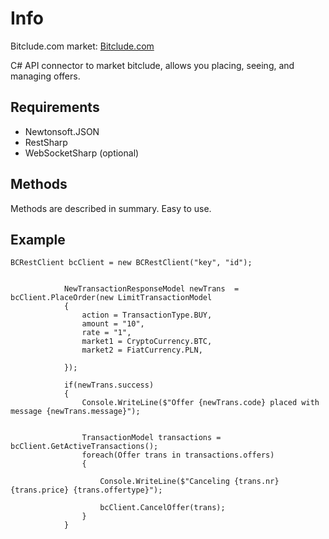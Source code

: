 # Info

Bitclude.com market: [Bitclude.com](https://bitclude.com/r/554934414)

C# API connector to market bitclude, allows you placing, seeing, and managing offers.

## Requirements

* Newtonsoft.JSON
* RestSharp
* WebSocketSharp (optional)
## Methods

Methods are described in summary. 
Easy to use. 

## Example

```
BCRestClient bcClient = new BCRestClient("key", "id");
            
            
            NewTransactionResponseModel newTrans  = bcClient.PlaceOrder(new LimitTransactionModel
            {
                action = TransactionType.BUY,
                amount = "10",
                rate = "1",
                market1 = CryptoCurrency.BTC,
                market2 = FiatCurrency.PLN,
                
            });

            if(newTrans.success)
            {
                Console.WriteLine($"Offer {newTrans.code} placed with message {newTrans.message}");
                

                TransactionModel transactions = bcClient.GetActiveTransactions();
                foreach(Offer trans in transactions.offers)
                {

                    Console.WriteLine($"Canceling {trans.nr} {trans.price} {trans.offertype}");
                    
                    bcClient.CancelOffer(trans);
                }
            }
```

